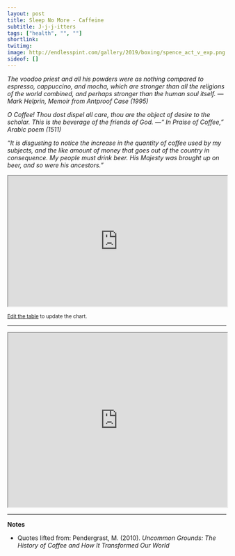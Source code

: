 ```yaml
---
layout: post
title: Sleep No More - Caffeine
subtitle: J-j-j-itters
tags: ["health", "", ""]
shortlink: 
twitimg: 
image: http://endlesspint.com/gallery/2019/boxing/spence_act_v_exp.png
sideof: []
---
```



_The voodoo priest and all his powders were as nothing compared to espresso, cappuccino, and mocha, which are stronger than all the religions of the world combined, and perhaps stronger than the human soul itself. —Mark Helprin, Memoir from Antproof Case (1995)_

_O Coffee! Thou dost dispel all care, thou are the object of desire to the scholar. This is the beverage of the friends of God. —“ In Praise of Coffee,” Arabic poem (1511)_

_“It is disgusting to notice the increase in the quantity of coffee used by my subjects, and the like amount of money that goes out of the country in consequence. My people must drink beer. His Majesty was brought up on beer, and so were his ancestors.”_


<iframe src="https://docs.google.com/spreadsheets/d/e/2PACX-1vTRfh2n1vwODQT04tOcrx0mhZf_JYG4n9myGJB2JMHau40tjtxO-pXt4JR00neMgCsNrdTNbbkLT4kZ/pubhtml?gid=0&amp;single=true&amp;widget=true&amp;headers=false" width="100%" height="300"></iframe>

<sub><a href="https://docs.google.com/spreadsheets/d/1jQIdljiXKW9WDHQDDlVx-alLjbBDRxH7bds-ZkvRv4U/edit?usp=sharing" target="">Edit the table</a> to update the chart.</sub>


---

<iframe src="https://docs.google.com/spreadsheets/d/e/2PACX-1vTRfh2n1vwODQT04tOcrx0mhZf_JYG4n9myGJB2JMHau40tjtxO-pXt4JR00neMgCsNrdTNbbkLT4kZ/pubchart?oid=854353585&amp;format=interactive" width="100%" height="400"></iframe>

---

**Notes**

- Quotes lifted from: Pendergrast, M. (2010). _Uncommon Grounds: The History of Coffee and How It Transformed Our World_
